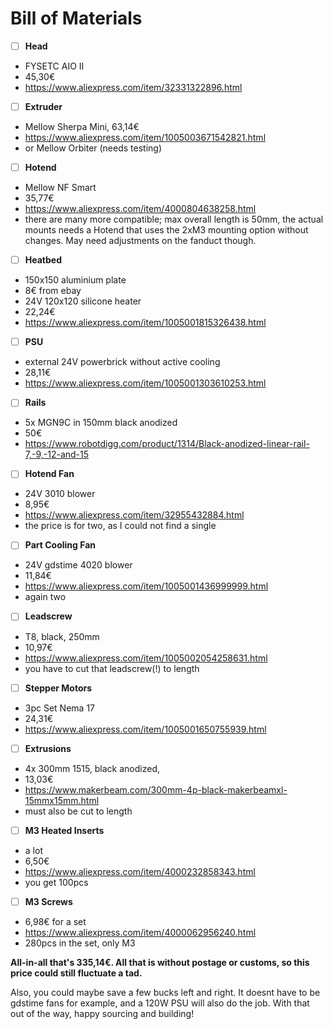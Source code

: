 # Bill of Materials

- [ ]  **Head**
  - FYSETC AIO II
  - 45,30€
  - https://www.aliexpress.com/item/32331322896.html

- [ ]  **Extruder**
  - Mellow Sherpa Mini, 63,14€
  - https://www.aliexpress.com/item/1005003671542821.html
  - or Mellow Orbiter (needs testing)

- [ ]  **Hotend**
  - Mellow NF Smart
  - 35,77€
  - https://www.aliexpress.com/item/4000804638258.html
  - there are many more compatible; max overall length is 50mm, the actual mounts needs a Hotend that uses the 2xM3 mounting option without changes. May need adjustments on the fanduct though.

- [ ]  **Heatbed**
  - 150x150 aluminium plate
  - 8€ from ebay
  - 24V 120x120 silicone heater
  - 22,24€ 
  - https://www.aliexpress.com/item/1005001815326438.html

- [ ]  **PSU**
  - external 24V powerbrick without active cooling
  - 28,11€
  - https://www.aliexpress.com/item/1005001303610253.html

- [ ]  **Rails**
  - 5x MGN9C in 150mm black anodized
  - 50€
  - https://www.robotdigg.com/product/1314/Black-anodized-linear-rail-7,-9,-12-and-15

- [ ]  **Hotend Fan**
  - 24V 3010 blower
  - 8,95€
  - https://www.aliexpress.com/item/32955432884.html
  - the price is for two, as I could not find a single

- [ ]  **Part Cooling Fan**
  - 24V gdstime 4020 blower
  - 11,84€
  - https://www.aliexpress.com/item/1005001436999999.html
  - again two

- [ ]  **Leadscrew**
  - T8, black, 250mm
  - 10,97€
  - https://www.aliexpress.com/item/1005002054258631.html
  - you have to cut that leadscrew(!) to length

- [ ]  **Stepper Motors**
  - 3pc Set Nema 17
  - 24,31€
  - https://www.aliexpress.com/item/1005001650755939.html

- [ ]  **Extrusions**
  - 4x 300mm 1515, black anodized,
  - 13,03€
  - https://www.makerbeam.com/300mm-4p-black-makerbeamxl-15mmx15mm.html
  - must also be cut to length

- [ ]  **M3 Heated Inserts**
  - a lot
  - 6,50€
  - https://www.aliexpress.com/item/4000232858343.html
  - you get 100pcs

- [ ]  **M3 Screws** 
  - 6,98€ for a set
  - https://www.aliexpress.com/item/4000062956240.html
  - 280pcs in the set, only M3

**All-in-all that's 335,14€. All that is without postage or customs, so this
price could still fluctuate a tad.**

Also, you could maybe save a few bucks left and right. It doesnt have to be
gdstime fans for example, and a 120W PSU will also do the job.  With that out
of the way, happy sourcing and building!
